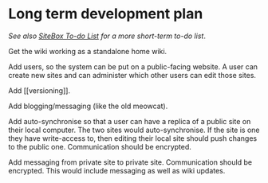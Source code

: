 # Long term development plan

*See also [SiteBox To-do List](todo) for a more short-term to-do list*.

Get the wiki working as a standalone home wiki.

Add users, so the system can be put on a public-facing website. A user can create new sites and can administer which other users can edit those sites.

Add [[versioning]].

Add blogging/messaging (like the old meowcat).

Add auto-synchronise so that a user can have a replica of a public site on their local computer. The two sites would auto-synchronise. If the site is one they have write-access to, then editing their local site should push changes to the public one. Communication should be encrypted.

Add messaging from private site to private site. Communication should be encrypted. This would include messaging as well as wiki updates.
